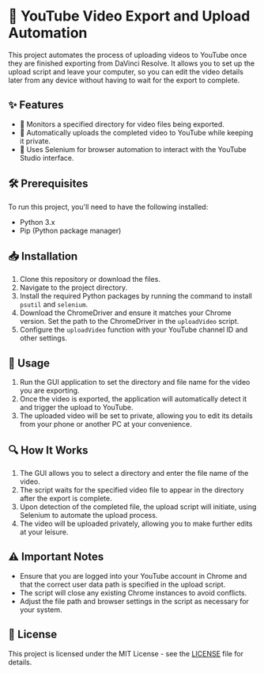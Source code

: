 # 🎥 YouTube Video Export and Upload Automation

This project automates the process of uploading videos to YouTube once they are finished exporting from DaVinci Resolve. It allows you to set up the upload script and leave your computer, so you can edit the video details later from any device without having to wait for the export to complete.

## ✨ Features

- 📂 Monitors a specified directory for video files being exported.
- 🚀 Automatically uploads the completed video to YouTube while keeping it private.
- 🐍 Uses Selenium for browser automation to interact with the YouTube Studio interface.

## 🛠️ Prerequisites

To run this project, you'll need to have the following installed:

- Python 3.x
- Pip (Python package manager)

## 📥 Installation

1. Clone this repository or download the files.
2. Navigate to the project directory.
3. Install the required Python packages by running the command to install `psutil` and `selenium`.
4. Download the ChromeDriver and ensure it matches your Chrome version. Set the path to the ChromeDriver in the `uploadVideo` script.
5. Configure the `uploadVideo` function with your YouTube channel ID and other settings.

## 🚦 Usage

1. Run the GUI application to set the directory and file name for the video you are exporting.
2. Once the video is exported, the application will automatically detect it and trigger the upload to YouTube.
3. The uploaded video will be set to private, allowing you to edit its details from your phone or another PC at your convenience.

## 🔍 How It Works

1. The GUI allows you to select a directory and enter the file name of the video.
2. The script waits for the specified video file to appear in the directory after the export is complete.
3. Upon detection of the completed file, the upload script will initiate, using Selenium to automate the upload process.
4. The video will be uploaded privately, allowing you to make further edits at your leisure.

## ⚠️ Important Notes

- Ensure that you are logged into your YouTube account in Chrome and that the correct user data path is specified in the upload script.
- The script will close any existing Chrome instances to avoid conflicts.
- Adjust the file path and browser settings in the script as necessary for your system.

## 📜 License

This project is licensed under the MIT License - see the [LICENSE](LICENSE) file for details.
